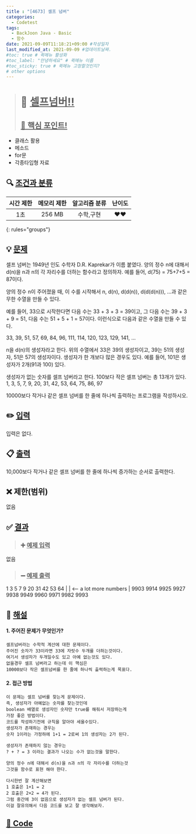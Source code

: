 ```yaml
---
title : "[4673] 셀프 넘버"
categories:
  - Codetest
tags:
  - BackJoon Java - Basic
  - 함수
date: 2021-09-09T11:18:21+09:00 #작성일자
last_modified_at: 2021-09-09 #업데이트날짜.
#toc: true # 퀵메뉴 활성화
#toc_label: "안녕하세요" # 퀵메뉴 이름
#toc_sticky: true # 퀵메뉴 고정할것인지?
# other options
---
```

> # 📜 <u>셀프넘버!!</u> 
> ## <u>📌 핵심 포인트!</u> 
* 클래스 활용
* 메소드
*  for문
*  각종타입형 자료


## 🔍 <u>조건과 분류</u>

| 시간 제한  | 메모리 제한  |  알고리즘 분류 | 난이도 
|:-------------:|:---------------:|:-----------:|:---------:
| 1초 | 256 MB | 수학,구현 | ❤️❤️ 
{: rules="groups"}

## 💡 <u>문제</u> 
셀프 넘버는 1949년 인도 수학자 D.R. Kaprekar가 이름 붙였다. 양의 정수 n에 대해서 d(n)을 n과 n의 각 자리수를 더하는 함수라고 정의하자. 예를 들어, d(75) = 75+7+5 = 87이다.

양의 정수 n이 주어졌을 때, 이 수를 시작해서 n, d(n), d(d(n)), d(d(d(n))), ...과 같은 무한 수열을 만들 수 있다. 

예를 들어, 33으로 시작한다면 다음 수는 33 + 3 + 3 = 39이고, 그 다음 수는 39 + 3 + 9 = 51, 다음 수는 51 + 5 + 1 = 57이다. 이런식으로 다음과 같은 수열을 만들 수 있다.

33, 39, 51, 57, 69, 84, 96, 111, 114, 120, 123, 129, 141, ...

n을 d(n)의 생성자라고 한다. 위의 수열에서 33은 39의 생성자이고, 39는 51의 생성자, 51은 57의 생성자이다. 생성자가 한 개보다 많은 경우도 있다. 예를 들어, 101은 생성자가 2개(91과 100) 있다. 

생성자가 없는 숫자를 셀프 넘버라고 한다. 100보다 작은 셀프 넘버는 총 13개가 있다. 1, 3, 5, 7, 9, 20, 31, 42, 53, 64, 75, 86, 97

10000보다 작거나 같은 셀프 넘버를 한 줄에 하나씩 출력하는 프로그램을 작성하시오.

## ✏️ <u>입력</u>
입력은 없다.

## 📋 <u>출력</u>
10,000보다 작거나 같은 셀프 넘버를 한 줄에 하나씩 증가하는 순서로 출력한다.

## ❌ 제한(범위)
없음

## ✅ <u>결과</u>
> ### ➕ <u>예제 입력</u>
없음

> ### ➖ <u>예제 출력</u>
1
3
5
7
9
20
31
42
53
64
 |
 |       <-- a lot more numbers
 |
9903
9914
9925
9927
9938
9949
9960
9971
9982
9993


## 💭 <u>해설</u>
#### 1. 주어진 문제가 무엇인가?
	셀프넘버라는 수학적 계산에 대한 문제이다.
	주어진 숫자가 33이라면 33에 자릿수 두개를 더하는것이다.
	여기서 생성자가 두개일수도 있고 아예 없는것도 있다.
	없을경우 셀프 넘버라고 하는데 이 핵심은
	10000보다 작은 셀프넘버를 한 줄에 하나씩 출력하는게 목표다.
	
	
#### 2. 접근 방법
	이 문제는 셀프 넘버를 찾는게 문제이다.
	즉, 생성자가 아예없는 숫자를 찾는것인데
	boolean 배열로 생성자인 숫자만 true를 해줘서 저장하는게
	가장 좋은 방법이다.
	코드를 작성하기전에 규칙을 알아야 세울수있다.
	생성자가 존재하는 경우는
	숫자 1이라는 가정하에 1+1 = 2로써 1의 생성자는 2가 된다.
	
	생성자가 존재하지 않는 경우는
	? + ? = 3 이라는 결과가 나오는 수가 없는것을 말한다.
	
	양의 정수 n에 대해서 d(n)을 n과 n의 각 자리수를 더하는것
	그것을 함수로 표현 해야 한다.
	
	다시한번 잘 계산해보면
	1 호출은 1+1 = 2
	2 호출은 2+2 = 4가 된다.
	그럼 중간에 3이 없음으로 생성자가 없는 셀프 넘버가 된다.
	이걸 잘유의해서 다음 코드를 보고 잘 생각해보자.

## <u>📖 <u>Code</u>
<script src="https://gist.github.com/Cononi/eb50637c32b2df70bea517d9a655b818.js"></script>